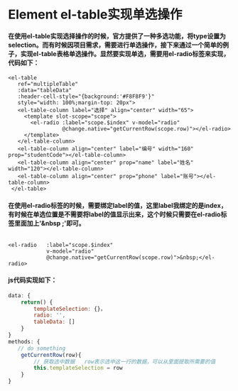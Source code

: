 # Element el-table实现单选操作

#### 在使用el-table实现选择操作的时候，官方提供了一种多选功能，将type设置为selection。而有时候因项目需求，需要进行单选操作，接下来通过一个简单的例子，实现el-table表格单选操作。显然要实现单选，需要用el-radio标签来实现，代码如下：



```vue
<el-table
   ref="multipleTable"
   :data="tableData"
   :header-cell-style="{background:'#F8F8F9'}"
   style="width: 100%;margin-top: 20px">
   <el-table-column label="选择" align="center" width="65">
     <template slot-scope="scope">
       <el-radio :label="scope.$index" v-model="radio"
                 @change.native="getCurrentRow(scope.row)"></el-radio>
     </template>
   </el-table-column>
   <el-table-column align="center" label="编号" width="160" prop="studentCode"></el-table-column>
   <el-table-column align="center" prop="name" label="姓名" width="120"></el-table-column>
   <el-table-column align="center" prop="phone" label="账号"></el-table-column>
 </el-table>
```



#### 在使用el-radio标签的时候，需要绑定label的值，这里label我绑定的是index，有时候在单选位置是不需要将label的值显示出来，这个时候只需要在el-radio标签里面加上'&nbsp ;'即可。

```vue

<el-radio   :label="scope.$index" 
            v-model="radio"
            @change.native="getCurrentRow(scope.row)">&nbsp;</el-radio>
```



#### js代码实现如下：

```javascript
data: {
    return() {
        templateSelection: {}，
        radio: '',
        tableData: []
    }
}
methods: {
   // do something
    getCurrentRow(row){ 
        // 获取选中数据   row表示选中这一行的数据，可以从里面提取所需要的值
        this.templateSelection = row
    }
}
```

